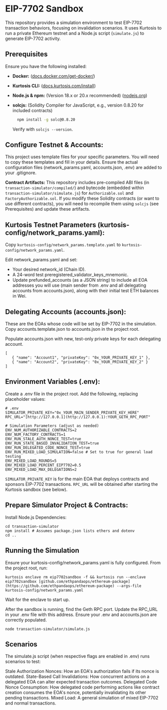 # EIP-7702 Sandbox

This repository provides a simulation environment to test EIP-7702 transaction behaviors, focusing on invalidation scenarios. It uses Kurtosis to run a private Ethereum testnet and a Node.js script (`simulate.js`) to generate EIP-7702 activity.

##  Prerequisites

Ensure you have the following installed:

- **Docker:** ([docs.docker.com/get-docker/](https://docs.docker.com/get-docker/))
- **Kurtosis CLI:** ([docs.kurtosis.com/install](https://docs.kurtosis.com/install))
- **Node.js & npm:** (Version 18.x or 20.x recommended) ([nodejs.org](https://nodejs.org/))
- **solcjs:** (Solidity Compiler for JavaScript, e.g., version 0.8.20 for included contracts)

  ```bash
    npm install -g solc@0.8.20
    ```
    Verify with `solcjs --version`.

## Configure Testnet & Accounts:
This project uses template files for your specific parameters. You will need to copy these templates and fill in your details. Ensure the actual configuration files (network_params.yaml, accounts.json, .env) are added to your .gitignore.

**Contract Artifacts:** This repository includes pre-compiled ABI files (in `transaction-simulator/compiled/`) and bytecode (embedded within `transaction-simulator/simulate.js`) for `Authorizable.sol` and `FactoryAuthorizable.sol`. If you modify these Solidity contracts (or want to use different contracts), you will need to recompile them using `solcjs` (see Prerequisites) and update these artifacts.

## Kurtosis Testnet Parameters (kurtosis-config/network_params.yaml):

Copy `kurtosis-config/network_params.template.yaml` to `kurtosis-config/network_params.yaml`.

Edit network_params.yaml and set:
   - Your desired network_id (Chain ID).
   - A 24-word test preregistered_validator_keys_mnemonic.
   - Update prefunded_accounts (as a JSON string) to include all EOA addresses you will use (main sender from .env and all delegating accounts from accounts.json), along with their initial test ETH balances in Wei.

## Delegating Accounts (accounts.json):

These are the EOAs whose code will be set by EIP-7702 in the simulation. Copy accounts.template.json to accounts.json in the project root.

Populate accounts.json with new, test-only private keys for each delegating account.

```
[
   { "name": "Account1", "privateKey": "0x_YOUR_PRIVATE_KEY_1" },
   { "name": "Account2", "privateKey": "0x_YOUR_PRIVATE_KEY_2" }
]
```

## Environment Variables (.env):

Create a .env file in the project root.
Add the following, replacing placeholder values:

```
# .env
SIMULATOR_PRIVATE_KEY="0x_YOUR_MAIN_SENDER_PRIVATE_KEY_HERE"
RPC_URL="[http://127.0.0.1](http://127.0.0.1):YOUR_GETH_RPC_PORT" 

# Simulation Parameters (adjust as needed)
ENV_NUM_AUTHORIZABLE_CONTRACTS=2
ENV_NUM_FACTORY_CONTRACTS=1
ENV_RUN_STALE_AUTH_NONCE_TEST=true
ENV_RUN_STATE_BASED_INVALIDATION_TEST=true
ENV_RUN_DELEGATED_CODE_NONCE_TEST=true
ENV_RUN_MIXED_LOAD_SIMULATION=false # Set to true for general load testing
ENV_MIXED_LOAD_ROUNDS=5
ENV_MIXED_LOAD_PERCENT_EIP7702=0.5
ENV_MIXED_LOAD_MAX_DELEGATIONS=2
```

`SIMULATOR_PRIVATE_KEY` is for the main EOA that deploys contracts and sponsors EIP-7702 transactions.
`RPC_URL` will be obtained after starting the Kurtosis sandbox (see below).

## Prepare Simulator Project & Contracts:

Install Node.js Dependencies:

```
cd transaction-simulator
npm install # Assumes package.json lists ethers and dotenv
cd ..
```

## Running the Simulation

Ensure your kurtosis-config/network_params.yaml is fully configured.
From the project root, run:

```
kurtosis enclave rm eip7702sandbox -f && kurtosis run --enclave eip7702sandbox [github.com/ethpandaops/ethereum-package](https://github.com/ethpandaops/ethereum-package) --args-file kurtosis-config/network_params.yaml
```

Wait for the enclave to start up.

After the sandbox is running, find the Geth RPC port. Update the RPC_URL in your .env file with this address. Ensure your .env and accounts.json are correctly populated.

```
node transaction-simulator/simulate.js
```

## Scenarios

The simulate.js script (when respective flags are enabled in .env) runs scenarios to test:

Stale Authorization Nonces: How an EOA's authorization fails if its nonce is outdated.
State-Based Call Invalidations: How concurrent actions on a delegated EOA can alter expected transaction outcomes.
Delegated Code Nonce Consumption: How delegated code performing actions like contract creation consumes the EOA's nonce, potentially invalidating its other pending transactions.
Mixed Load: A general simulation of mixed EIP-7702 and normal transactions.
